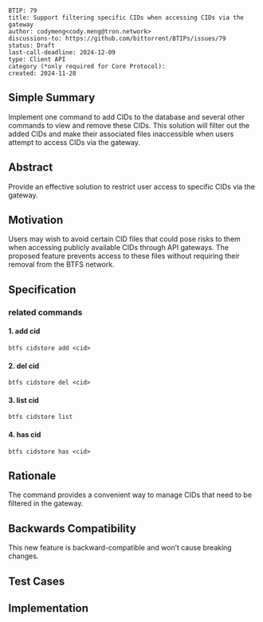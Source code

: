 ```
BTIP: 79
title: Support filtering specific CIDs when accessing CIDs via the gateway
author: codymeng<cody.meng@tron.network>
discussions-to: https://github.com/bittorrent/BTIPs/issues/79
status: Draft
last-call-deadline: 2024-12-09
type: Client API
category (*only required for Core Protocol):
created: 2024-11-28
```

## Simple Summary

Implement one command to add CIDs to the database and several other commands to view and remove these CIDs. This solution will filter out the added CIDs and make their associated files inaccessible when users attempt to access CIDs via the gateway.

## Abstract

Provide an effective solution to restrict user access to specific CIDs via the gateway.

## Motivation

Users may wish to avoid certain CID files that could pose risks to them when accessing publicly available CIDs through API gateways. The proposed feature prevents access to these files without requiring their removal from the BTFS network.

## Specification

### related commands

#### 1. add cid

```shell
btfs cidstore add <cid>
```

#### 2. del cid

```shell
btfs cidstore del <cid>
```

#### 3. list cid

```shell
btfs cidstore list
```

#### 4. has cid

```shell
btfs cidstore has <cid>
```

## Rationale

The command provides a convenient way to manage CIDs that need to be filtered in the gateway.

## Backwards Compatibility

This new feature is backward-compatible and won’t cause breaking changes.

## Test Cases

## Implementation
